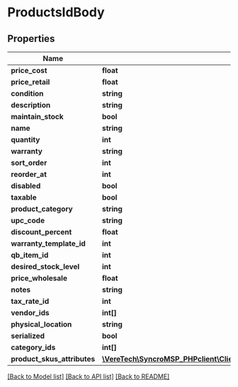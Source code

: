 # ProductsIdBody

## Properties
Name | Type | Description | Notes
------------ | ------------- | ------------- | -------------
**price_cost** | **float** |  | [optional] 
**price_retail** | **float** |  | [optional] 
**condition** | **string** |  | [optional] 
**description** | **string** |  | 
**maintain_stock** | **bool** |  | [optional] 
**name** | **string** |  | 
**quantity** | **int** |  | [optional] 
**warranty** | **string** |  | [optional] 
**sort_order** | **int** |  | [optional] 
**reorder_at** | **int** |  | [optional] 
**disabled** | **bool** |  | [optional] 
**taxable** | **bool** |  | [optional] 
**product_category** | **string** |  | [optional] 
**upc_code** | **string** |  | [optional] 
**discount_percent** | **float** |  | [optional] 
**warranty_template_id** | **int** |  | [optional] 
**qb_item_id** | **int** |  | [optional] 
**desired_stock_level** | **int** |  | [optional] 
**price_wholesale** | **float** |  | [optional] 
**notes** | **string** |  | [optional] 
**tax_rate_id** | **int** |  | [optional] 
**vendor_ids** | **int[]** |  | [optional] 
**physical_location** | **string** |  | [optional] 
**serialized** | **bool** |  | [optional] 
**category_ids** | **int[]** |  | [optional] 
**product_skus_attributes** | [**\VereTech\SyncroMSP_PHPclient\Client\Model\ProductsidProductSkusAttributes[]**](ProductsidProductSkusAttributes.md) |  | [optional] 

[[Back to Model list]](../../README.md#documentation-for-models) [[Back to API list]](../../README.md#documentation-for-api-endpoints) [[Back to README]](../../README.md)

